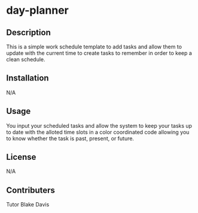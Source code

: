 # day-planner

## Description
This is a simple work schedule template to add tasks and allow them to update with the current time to create tasks to remember in order to keep a clean schedule.

## Installation
N/A

## Usage
You input your scheduled tasks and allow the system to keep your tasks up to date with the alloted time slots in a color coordinated code allowing you to know whether the task is past, present, or future. 

## License
N/A

## Contributers
Tutor Blake Davis